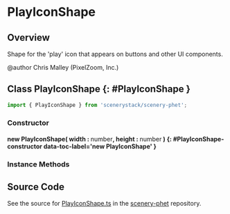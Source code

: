# PlayIconShape

## Overview

Shape for the 'play' icon that appears on buttons and other UI components.

@author Chris Malley (PixelZoom, Inc.)

## Class PlayIconShape {: #PlayIconShape }


```js
import { PlayIconShape } from 'scenerystack/scenery-phet';
```
### Constructor

#### new PlayIconShape( width : <span style="font-weight: 400;"><span style="color: hsla(calc(var(--md-hue) + 180deg),80%,40%,1);">number</span></span>, height : <span style="font-weight: 400;"><span style="color: hsla(calc(var(--md-hue) + 180deg),80%,40%,1);">number</span></span> ) {: #PlayIconShape-constructor data-toc-label='new PlayIconShape' }

### Instance Methods





## Source Code

See the source for [PlayIconShape.ts](https://github.com/phetsims/scenery-phet/blob/main/js/PlayIconShape.ts) in the [scenery-phet](https://github.com/phetsims/scenery-phet) repository.
